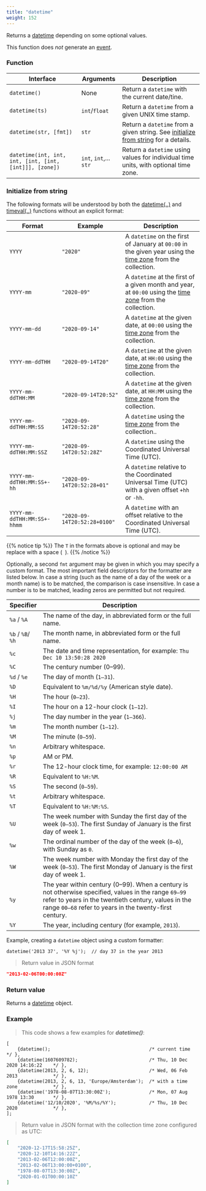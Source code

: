 ```yaml
---
title: "datetime"
weight: 152
---
```


Returns a [datetime](../../data-types/datetime) depending on some optional values.

This function does *not* generate an [event](../../overview/events).

### Function

Interface | Arguments | Description
--------- | --------- | -----------
`datetime()`  | None | Return a `datetime` with the current date/tine.
`datetime(ts)` | `int`/`float` | Return a `datetime` from a given UNIX time stamp.
`datetime(str, [fmt])` | `str` | Return a `datetime` from a given string. See [initialize from string](./#initialize-from-string) for a details.
`datetime(int, int, int, [int, [int, [int]]], [zone])` | `int`, `int`,... `str` | Return a `datetime` using values for individual time units, with optional time zone.

### Initialize from string

The following formats will be understood by both the [datetime(..)](../datetime) and [timeval(..)](../timeval) functions
without an explicit format:

Format | Example | Description
-------|---------|------------
`YYYY` | `"2020"` | A `datetime` on the first of January at `00:00` in the given year using the [time zone](../../thingsdb-api/set_time_zone) from the collection.
`YYYY-mm` | `"2020-09"` | A `datetime` at the first of a given month and year, at `00:00` using the [time zone](../../thingsdb-api/set_time_zone) from the collection.
`YYYY-mm-dd` | `"2020-09-14"` | A `datetime` at the given date, at `00:00` using the [time zone](../../thingsdb-api/set_time_zone) from the collection.
`YYYY-mm-ddTHH` | `"2020-09-14T20"` | A `datetime` at the given date, at `HH:00` using the [time zone](../../thingsdb-api/set_time_zone) from the collection.
`YYYY-mm-ddTHH:MM` | `"2020-09-14T20:52"` | A `datetime` at the given date, at `HH:MM` using the [time zone](../../thingsdb-api/set_time_zone) from the collection.
`YYYY-mm-ddTHH:MM:SS` | `"2020-09-14T20:52:28"` | A `datetime` using the [time zone](../../thingsdb-api/set_time_zone) from the collection..
`YYYY-mm-ddTHH:MM:SSZ` | `"2020-09-14T20:52:28Z"` | A `datetime` using the Coordinated Universal Time (UTC).
`YYYY-mm-ddTHH:MM:SS+-hh` | `"2020-09-14T20:52:28+01"` | A `datetime` relative to the Coordinated Universal Time (UTC) with a given offset `+hh` or `-hh`.
`YYYY-mm-ddTHH:MM:SS+-hhmm` | `"2020-09-14T20:52:28+0100"` | A `datetime` with an offset relative to the Coordinated Universal Time (UTC).

{{% notice tip %}}
The `T` in the formats above is optional and may be replace with a space (` `).
{{% /notice %}}

Optionally, a second `fmt` argument may be given in which you may specify a custom format.
The most important field descriptors for the formatter are listed below. In case a string
(such as the name of a day of the week or a month name) is to be matched, the comparison is
case insensitive.  In case a number is to be matched, leading zeros are permitted but not required.

Specifier | Description
----------|------------
`%a` / `%A` | The name of the day, in abbreviated form or the full name.
`%b` / `%B`/ `%h` | The month name, in abbreviated form or the full name.
`%c` | The date and time representation, for example: `Thu Dec 10 13:50:28 2020`
`%C` | The century number (0–99).
`%d` / `%e` | The day of month (`1–31`).
`%D` | Equivalent to `%m/%d/%y` (American style date).
`%H` | The hour (`0–23`).
`%I` | The hour on a 12-hour clock (`1–12`).
`%j` | The day number in the year (`1–366`).
`%m` | The month number (`1–12`).
`%M` | The minute (`0–59`).
`%n` | Arbitrary whitespace.
`%p` | AM or PM.
`%r` | The 12-hour clock time, for example: `12:00:00 AM`
`%R` | Equivalent to `%H:%M`.
`%S` | The second (`0–59`).
`%t` | Arbitrary whitespace.
`%T` | Equivalent to `%H:%M:%S`.
`%U` | The week number with Sunday the first day of the week (`0–53`). The first Sunday of January is the first day of week 1.
`%w` | The ordinal number of the day of the week (`0–6`), with Sunday as `0`.
`%W` | The week number with Monday the first day of the week (`0–53`). The first Monday of January is the first day of week 1.
`%y` | The year within century (0–99).  When a century is not otherwise specified, values in the range `69–99` refer to years in the twentieth century, values in the range `00–68` refer to years in the twenty-first century.
`%Y` | The year, including century (for example, `2013`).


Example, creating a `datetime` object using a custom formatter:

```thingsdb,json_response
datetime('2013 37', '%Y %j');  // day 37 in the year 2013
```

> Return value in JSON format

```json
"2013-02-06T00:00:00Z"
```

### Return value

Returns a [datetime](../../data-types/datetime) object.

### Example

> This code shows a few examples for ***datetime()***:

```thingsdb,should_pass
[
    {datetime();                                    /* current time                 */ },
    {datetime(1607609782);                          /* Thu, 10 Dec 2020 14:16:22    */ },
    {datetime(2013, 2, 6, 12);                      /* Wed, 06 Feb 2013             */ },
    {datetime(2013, 2, 6, 13, 'Europe/Amsterdam');  /* with a time zone             */ },
    {datetime('1978-08-07T13:30:00Z');              /* Mon, 07 Aug 1978 13:30       */ },
    {datetime('12/10/2020', '%M/%s/%Y');            /* Thu, 10 Dec 2020             */ },
];
```

> Return value in JSON format with the collection time zone configured as UTC:

```json
[
    "2020-12-17T15:58:25Z",
    "2020-12-10T14:16:22Z",
    "2013-02-06T12:00:00Z",
    "2013-02-06T13:00:00+0100",
    "1978-08-07T13:30:00Z",
    "2020-01-01T00:00:10Z"
]
```